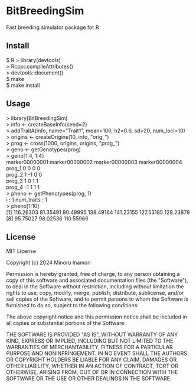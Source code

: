 # BitBreedingSim

Fast breeding simulator package for R

## Install

$ R
\> library(devtools)  
\> Rcpp::compileAttributes()  
\> devtools::document()  
$ make  
$ make install

## Usage

\> library(BitBreedingSim)  
\> info <- createBaseInfo(seed=2)  
\> addTraitA(info, name="Trait1", mean=100, h2=0.6, sd=20, num_loci=10)  
\> origins <- createOrigins(10, info, "orig_")  
\> prog <- cross(1000, origins, origins, "prog_")  
\> geno <- getGenotypes(prog)  
\> geno[1:4, 1:4]  
       marker00000001 marker00000002 marker00000003 marker00000004  
prog_1              0              0              0              0  
prog_2              1             -1              0              0  
prog_3              1              0              1              1  
prog_4             -1              1              1              1  
\> pheno <- getPhenotypes(prog, 1)  
i : 1 num_traits : 1  
\> pheno[1:10]  
 [1] 116.26303  81.35491  80.49995 138.49164 141.23155 127.53185 128.23878  
 [8]  95.75027  98.02536 110.55966

## License
MIT License

Copyright (c) 2024 Minoru Inamori

Permission is hereby granted, free of charge, to any person obtaining a copy
of this software and associated documentation files (the "Software"), to deal
in the Software without restriction, including without limitation the rights
to use, copy, modify, merge, publish, distribute, sublicense, and/or sell
copies of the Software, and to permit persons to whom the Software is
furnished to do so, subject to the following conditions:

The above copyright notice and this permission notice shall be included in all
copies or substantial portions of the Software.

THE SOFTWARE IS PROVIDED "AS IS", WITHOUT WARRANTY OF ANY KIND, EXPRESS OR
IMPLIED, INCLUDING BUT NOT LIMITED TO THE WARRANTIES OF MERCHANTABILITY,
FITNESS FOR A PARTICULAR PURPOSE AND NONINFRINGEMENT. IN NO EVENT SHALL THE
AUTHORS OR COPYRIGHT HOLDERS BE LIABLE FOR ANY CLAIM, DAMAGES OR OTHER
LIABILITY, WHETHER IN AN ACTION OF CONTRACT, TORT OR OTHERWISE, ARISING FROM,
OUT OF OR IN CONNECTION WITH THE SOFTWARE OR THE USE OR OTHER DEALINGS IN THE
SOFTWARE.
